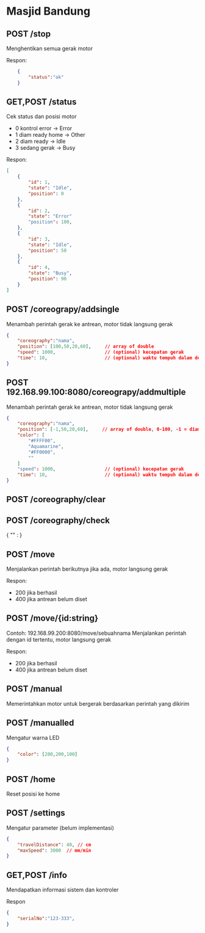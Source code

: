 # Masjid Bandung

## POST /stop
Menghentikan semua gerak motor

Respon:

```json
    {
        "status":"ok"
    }
```

## GET,POST /status
Cek status dan posisi motor

- 0 kontrol error       -> Error
- 1 diam ready home     -> Other
- 2 diam ready          -> Idle
- 3 sedang gerak        -> Busy

Respon:

```json
[
    {
        "id": 1,
        "state": "Idle",
        "position": 0
    },
    {
        "id": 2,
        "state": "Error"
        "position": 100,
    },
    {
        "id": 3,
        "state": "Idle",
        "position": 50
    },
    {
        "id": 4,
        "state": "Busy",
        "position": 90
    }
]
```

## POST /coreograpy/addsingle
Menambah perintah gerak ke antrean, motor tidak langsung gerak

```json
{
    "coreography":"nama",
    "position": [100,50,20,60],     // array of double
    "speed": 1000,                  // (optional) kecepatan gerak
    "time": 10,                     // (optional) waktu tempuh dalam detik (belum implementasi)
}

```

## POST 192.168.99.100:8080/coreograpy/addmultiple
Menambah perintah gerak ke antrean, motor tidak langsung gerak

```json
{
    "coreography":"nama",
    "position": [-1,50,20,60],     // array of double, 0-100, -1 = diam
    "color": [
        "#FFFF00",
        "Aquamarine",
        "#FF0000",
        ""
    ]
    "speed": 1000,                  // (optional) kecepatan gerak
    "time": 10,                     // (optional) waktu tempuh dalam detik (belum implementasi)
}

```

## POST /coreography/clear

## POST /coreography/check
{
    "" :
}

## POST /move
Menjalankan perintah berikutnya jika ada, motor langsung gerak

Respon:
- 200 jika berhasil
- 400 jika antrean belum diset

## POST /move/{id:string}
Contoh: 192.168.99.200:8080/move/sebuahnama
Menjalankan perintah dengan id tertentu, motor langsung gerak

Respon:
- 200 jika berhasil
- 400 jika antrean belum diset

## POST /manual
Memerintahkan motor untuk bergerak berdasarkan perintah yang dikirim


## POST /manualled
Mengatur warna LED

```json
{
    "color": [200,200,100]
}
```

## POST /home
Reset posisi ke home

## POST /settings
Mengatur parameter (belum implementasi)

```json
{
    "travelDistance": 40, // cm
    "maxSpeed": 3000  // mm/min
}
```

## GET,POST /info
Mendapatkan informasi sistem dan kontroler

Respon

```json
{
    "serialNo":"123-333",
}
```
